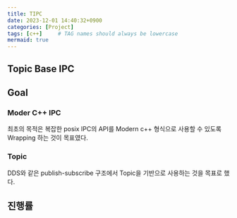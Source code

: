 ```yaml
---
title: TIPC
date: 2023-12-01 14:40:32+0900
categories: [Project]
tags: [c++]     # TAG names should always be lowercase
mermaid: true
---
```


## Topic Base IPC

## Goal
### Moder C++ IPC
최초의 목적은 복잡한 posix IPC의 API를 Modern c++ 형식으로 사용할 수 있도록 Wrapping 하는 것이 목표였다.

### Topic
DDS와 같은 publish-subscribe 구조에서 Topic을 기반으로 사용하는 것을 목표로 했다.


## 진행률
